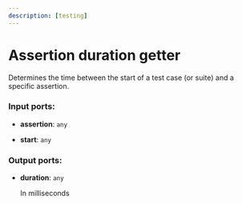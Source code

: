 ```yaml
---
description: [testing]
---
```


# Assertion duration getter

Determines the time between the start of a test case (or suite) and a specific assertion.

### Input ports:

* __assertion__: ` any `


* __start__: ` any `

### Output ports:

* __duration__: ` any `

    In milliseconds


